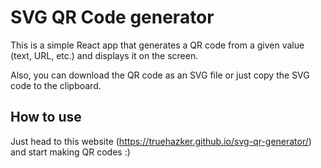 # SVG QR Code generator

This is a simple React app that generates a QR code from a given value (text, URL, etc.) and displays it on the screen.

Also, you can download the QR code as an SVG file or just copy the SVG code to the clipboard.

## How to use

Just head to this website (https://truehazker.github.io/svg-qr-generator/) and start making QR codes :)
